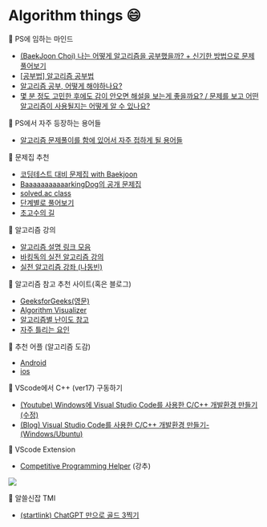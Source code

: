 # Algorithm things 😄

📌 PS에 임하는 마인드
- [(BaekJoon Choi) 나는 어떻게 알고리즘을 공부했을까? + 신기한 방법으로 문제 풀어보기](https://www.slideshare.net/slideshow/ss-52193873/52193873)
- [[공부법] 알고리즘 공부법](https://gmlwjd9405.github.io/2018/05/14/how-to-study-algorithms.html)
- [알고리즘 공부, 어떻게 해야하나요?](https://baactree.tistory.com/52)
- [몇 분 정도 고민한 후에도 감이 안오면 해설을 보는게 좋을까요? / 문제를 보고 어떤 알고리즘이 사용될지는 어떻게 알 수 있나요?](https://blog.encrypted.gg/1062)

📌 PS에서 자주 등장하는 용어들
- [알고리즘 문제풀이를 함에 있어서 자주 접하게 될 용어들](https://www.acmicpc.net/blog/view/102)

📌 문제집 추천 
- [코딩테스트 대비 문제집 with Baekjoon](https://github.com/tony9402/baekjoon)
- [BaaaaaaaaaaarkingDog의 공개 문제집](https://www.acmicpc.net/workbook/by/BaaaaaaaaaaarkingDog)
- [solved.ac class](https://solved.ac/class)
- [단계별로 풀어보기](https://www.acmicpc.net/step)
- [초고수의 길](https://github.com/justiceHui/Unknown-To-Wellknown)

📌 알고리즘 강의
- [알고리즘 설명 링크 모음](https://github.com/tony9402/baekjoon/blob/main/link_for_study.md)
- [바킹독의 실전 알고리즘 강의](https://www.youtube.com/playlist?list=PLtqbFd2VIQv4O6D6l9HcD732hdrnYb6CY)
- [실전 알고리즘 강좌 (나동빈)](https://www.youtube.com/playlist?list=PLRx0vPvlEmdDHxCvAQS1_6XV4deOwfVrz)

📌 알고리즘 참고 추천 사이트(혹은 블로그)
- [GeeksforGeeks(영문)](https://www.geeksforgeeks.org/)
- [Algorithm Visualizer](https://algorithm-visualizer.org/)
- [알고리즘별 난이도 참고](https://jh05013.github.io/%EC%95%8C%EA%B3%A0%EB%A6%AC%EC%A6%98/#_2)
- [자주 틀리는 요인](https://www.acmicpc.net/blog/view/70)

📌 추천 어플 (알고리즘 도감)
- [Android](https://play.google.com/store/apps/details?id=wiki.algorithm.algorithms&hl=ko&pli=1)
- [ios](https://apps.apple.com/kr/app/%EC%95%8C%EA%B3%A0%EB%A6%AC%EC%A6%98-%EB%8F%84%EA%B0%90/id1047532631) 

📌 VScode에서 C++ (ver17) 구동하기
- [(Youtube) Windows에 Visual Studio Code를 사용한 C/C++ 개발환경 만들기(수정)](https://youtu.be/xvZfgJJ0t8k?si=KqNEBDWLqJTEP1vF)
- [(Blog) Visual Studio Code를 사용한 C/C++ 개발환경 만들기-(Windows/Ubuntu)](https://webnautes.tistory.com/1854)

📌 VScode Extension
- [Competitive Programming Helper](https://marketplace.visualstudio.com/items?itemName=DivyanshuAgrawal.competitive-programming-helper) (강추)  
<a href="https://marketplace.visualstudio.com/items?itemName=DivyanshuAgrawal.competitive-programming-helper"/>
<img src="https://divyanshuagrawal.gallerycdn.vsassets.io/extensions/divyanshuagrawal/competitive-programming-helper/2024.7.1722430096/1722430111323/Microsoft.VisualStudio.Services.Icons.Default"/></a>

📌 알쓸신잡 TMI
- [(startlink) ChatGPT 만으로 골드 3찍기](https://www.acmicpc.net/board/view/110940)
